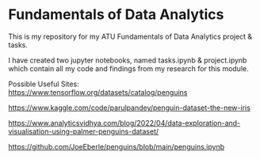 # Fundamentals of Data Analytics

This is my repository for my ATU Fundamentals of Data Analytics project & tasks.

I have created two jupyter notebooks, named tasks.ipynb & project.ipynb which contain all my code and findings from my research for this module.

Possible Useful Sites:
https://www.tensorflow.org/datasets/catalog/penguins

https://www.kaggle.com/code/parulpandey/penguin-dataset-the-new-iris

https://www.analyticsvidhya.com/blog/2022/04/data-exploration-and-visualisation-using-palmer-penguins-dataset/

https://github.com/JoeEberle/penguins/blob/main/penguins.ipynb
